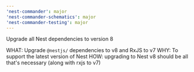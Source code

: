 ```yaml
---
'nest-commander': major
'nest-commander-schematics': major
'nest-commander-testing': major
---
```


Upgrade all Nest dependencies to version 8

WHAT: Upgrade `@nestjs/` dependencies to v8 and RxJS to v7 WHY: To support the latest version of Nest HOW: upgrading to Nest v8 should be all that's necessary (along with rxjs to v7)

